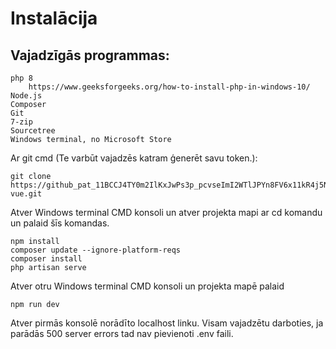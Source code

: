 # Instalācija
## Vajadzīgās programmas:
    php 8
        https://www.geeksforgeeks.org/how-to-install-php-in-windows-10/
	Node.js
	Composer
	Git
	7-zip
	Sourcetree
	Windows terminal, no Microsoft Store

Ar git cmd (Te varbūt vajadzēs katram ģenerēt savu token.): 
```
git clone https://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@github.com/omorics99/laravel-vue.git
```

Atver Windows terminal CMD konsoli un atver projekta mapi ar cd komandu un palaid šīs komandas.
```
npm install
composer update --ignore-platform-reqs
composer install
php artisan serve
```
Atver otru Windows terminal CMD konsoli un projekta mapē palaid
```
npm run dev
```
Atver pirmās konsolē norādīto localhost linku. Visam vajadzētu darboties, ja parādās 500 server errors tad nav pievienoti .env faili.
